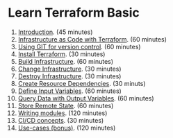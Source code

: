 # Learn Terraform Basic

1. [Introduction](1-introduction.md). (45 minutes)
2. [Infrastructure as Code with Terraform](2-infrastructure-as-code-with-terraform.md). (60 minutes)
3. [Using GIT for version control](3-using-git-for-version-control.md). (60 minutes)
4. [Install Terraform](4-install-terraform.md). (30 minutes)
5. [Build Infrastructure](5-build-infrastructure.md). (60 minutes)
6. [Change Infrastructure](6-change-infrastructure.md). (30 minutes)
7. [Destroy Infrastructure](7-destroy-infrastructure.md). (30 minutes)
8. [Create Resource Dependencies](8-create-resource-dependencies.md). (30 minuts)
9. [Define Input Variables](9-define-input-variables.md). (60 minutes)
10. [Query Data with Output Variables](10-query-data-with-output-variables.md). (60 minutes) 
11. [Store Remote State](11-store-remote-state.md). (60 minutes) 
12. [Writing modules](12-writing-modules.md). (120 minutes) 
13. [CI/CD concepts](13-ci-cd-concepts.md). (30 minutes)
14. [Use-cases (bonus)](14-use-cases.md). (120 minutes)
